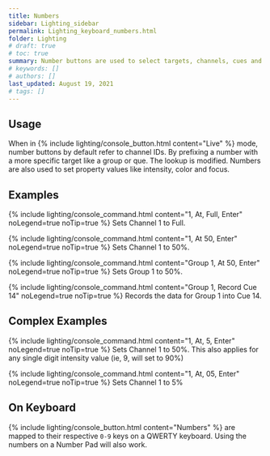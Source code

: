 ```yaml
---
title: Numbers
sidebar: Lighting_sidebar
permalink: Lighting_keyboard_numbers.html
folder: Lighting
# draft: true
# toc: true
summary: Number buttons are used to select targets, channels, cues and anything with an ID.
# keywords: []
# authors: []
last_updated: August 19, 2021
# tags: []
---
```


## Usage
When in {% include lighting/console_button.html content="Live" %} mode, number buttons by default refer to channel IDs. By prefixing a number with a more specific target like a group or que. The lookup is modified. Numbers are also used to set property values like intensity, color and focus.
## Examples
{% include lighting/console_command.html content="1, At, Full, Enter" noLegend=true noTip=true %}
Sets Channel 1 to Full.

{% include lighting/console_command.html content="1, At 50, Enter" noLegend=true noTip=true %}
Sets Channel 1 to 50%.

{% include lighting/console_command.html content="Group 1, At 50, Enter" noLegend=true noTip=true %}
Sets Group 1 to 50%.

{% include lighting/console_command.html content="Group 1, Record Cue 14" noLegend=true noTip=true %}
Records the data for Group 1 into Cue 14.

## Complex Examples
{% include lighting/console_command.html content="1, At, 5, Enter" noLegend=true noTip=true %}
Sets Channel 1 to 50%. This also applies for any single digit intensity value (ie, 9, will set to 90%)

{% include lighting/console_command.html content="1, At, 05, Enter" noLegend=true noTip=true %}
Sets Channel 1 to 5%

## On Keyboard
{% include lighting/console_button.html content="Numbers" %} are mapped to their respective `0-9` keys on a QWERTY keyboard. Using the numbers on a Number Pad will also work.